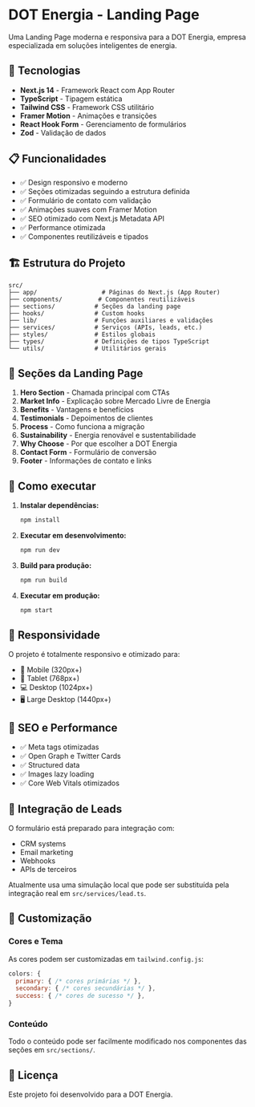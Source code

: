 # DOT Energia - Landing Page

Uma Landing Page moderna e responsiva para a DOT Energia, empresa especializada em soluções inteligentes de energia.

## 🚀 Tecnologias

- **Next.js 14** - Framework React com App Router
- **TypeScript** - Tipagem estática
- **Tailwind CSS** - Framework CSS utilitário
- **Framer Motion** - Animações e transições
- **React Hook Form** - Gerenciamento de formulários
- **Zod** - Validação de dados

## 📋 Funcionalidades

- ✅ Design responsivo e moderno
- ✅ Seções otimizadas seguindo a estrutura definida
- ✅ Formulário de contato com validação
- ✅ Animações suaves com Framer Motion
- ✅ SEO otimizado com Next.js Metadata API
- ✅ Performance otimizada
- ✅ Componentes reutilizáveis e tipados

## 🏗️ Estrutura do Projeto

```
src/
├── app/                  # Páginas do Next.js (App Router)
├── components/          # Componentes reutilizáveis
├── sections/           # Seções da landing page
├── hooks/              # Custom hooks
├── lib/                # Funções auxiliares e validações
├── services/           # Serviços (APIs, leads, etc.)
├── styles/             # Estilos globais
├── types/              # Definições de tipos TypeScript
└── utils/              # Utilitários gerais
```

## 🎨 Seções da Landing Page

1. **Hero Section** - Chamada principal com CTAs
2. **Market Info** - Explicação sobre Mercado Livre de Energia
3. **Benefits** - Vantagens e benefícios
4. **Testimonials** - Depoimentos de clientes
5. **Process** - Como funciona a migração
6. **Sustainability** - Energia renovável e sustentabilidade
7. **Why Choose** - Por que escolher a DOT Energia
8. **Contact Form** - Formulário de conversão
9. **Footer** - Informações de contato e links

## 🚦 Como executar

1. **Instalar dependências:**

   ```bash
   npm install
   ```

2. **Executar em desenvolvimento:**

   ```bash
   npm run dev
   ```

3. **Build para produção:**

   ```bash
   npm run build
   ```

4. **Executar em produção:**
   ```bash
   npm start
   ```

## 📱 Responsividade

O projeto é totalmente responsivo e otimizado para:

- 📱 Mobile (320px+)
- 📱 Tablet (768px+)
- 💻 Desktop (1024px+)
- 🖥️ Large Desktop (1440px+)

## 🎯 SEO e Performance

- ✅ Meta tags otimizadas
- ✅ Open Graph e Twitter Cards
- ✅ Structured data
- ✅ Images lazy loading
- ✅ Core Web Vitals otimizados

## 📧 Integração de Leads

O formulário está preparado para integração com:

- CRM systems
- Email marketing
- Webhooks
- APIs de terceiros

Atualmente usa uma simulação local que pode ser substituída pela integração real em `src/services/lead.ts`.

## 🔧 Customização

### Cores e Tema

As cores podem ser customizadas em `tailwind.config.js`:

```javascript
colors: {
  primary: { /* cores primárias */ },
  secondary: { /* cores secundárias */ },
  success: { /* cores de sucesso */ },
}
```

### Conteúdo

Todo o conteúdo pode ser facilmente modificado nos componentes das seções em `src/sections/`.

## 📄 Licença

Este projeto foi desenvolvido para a DOT Energia.
